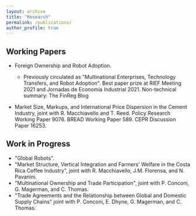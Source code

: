 ```yaml
---
layout: archive
title: "Research"
permalink: /publications/
author_profile: true
---
```


Working Papers 
-----

* <a href="https://papers.ssrn.com/sol3/papers.cfm?abstract_id=3931208" style="text-decoration: none" target="_blank">Foreign Ownership and Robot Adoption.</a> 
   * Previously circulated as "Multinational Enterprises, Technology Transfers, and Robot Adoption". Best paper prize at <a      href="https://www.dropbox.com/s/pad1wvwys4rgyha/RIEF_prize.jpg?dl=0" style="text-decoration: none" target="_blank"> RIEF Meeting 2021 </a> and <a href="https://www.dropbox.com/s/sgmggo8epozxaf2/JEI_prize.pdf?dl=0" style="text-decoration: none" target="_blank"> Jornadas de Economía Industrial 2021. </a> Non-technical summary: <a href="https://sites.law.duke.edu/thefinregblog/2021/11/01/multinational-enterprises-technology-transfers-and-robot-adoption/" style="text-decoration: none" target="_blank"> The FinReg Blog </a>

* <a href="https://drive.google.com/file/d/1Nd7yIw-hwEA7yJUEiqqvslvQafhh8PBG/view" style="text-decoration: none" target="_blank">Market Size, Markups, and International Price Dispersion in the Cement Industry</a>, joint with <a href="https://sites.google.com/site/roccomacchiavello/" style="text-decoration: none" target="_blank">R. Macchiavello</a> and <a href="https://sites.google.com/view/tristanreed/home" style="text-decoration: none" target="_blank">T. Reed</a>.  Policy Research Working Paper 9076. BREAD Working Paper 589. CEPR Discussion Paper 16253. 



 
Work in Progress
-----
* "Global Robots".
* "Market Structure, Vertical Integration and Farmers' Welfare in the Costa Rica Coffee Industry", joint with <a href="https://sites.google.com/site/roccomacchiavello/" style="text-decoration: none" target="_blank">R. Macchiavello</a>, <a href="https://sites.google.com/site/pmiquelflorensa/home" style="text-decoration: none" target="_blank">J.M. Florensa</a>, and <a href="https://sites.google.com/site/nicolapavanini/" style="text-decoration: none" target="_blank">N. Pavanini</a>.
* "Multinational Ownership and Trade Participation", joint with <a href="https://sites.google.com/view/paola-conconi-website/" style="text-decoration: none" target="_blank">P. Conconi</a>, <a href="http://www.glennmagerman.com/" style="text-decoration: none" target="_blank">G. Magerman</a>, and <a href="https://www.lse.ac.uk/management/people/academic-staff/cthomas" style="text-decoration: none" target="_blank">C. Thomas</a>.
* "Trade Agreements and the Relationship between Global and Domestic Supply Chains" joint with <a href="https://sites.google.com/view/paola-conconi-website/" style="text-decoration: none" target="_blank">P. Conconi</a>, <a href="https://www.linkedin.com/in/emmanuel-dhyne-1b654411a/?originalSubdomain=be" style="text-decoration: none" target="_blank">E. Dhyne</a>, <a href="http://www.glennmagerman.com/" style="text-decoration: none" target="_blank">G. Magerman</a>, and <a href="https://www.lse.ac.uk/management/people/academic-staff/cthomas" style="text-decoration: none" target="_blank">C. Thomas</a>.

